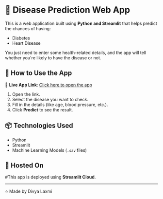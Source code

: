 # 🧠 Disease Prediction Web App

This is a web application built using **Python and Streamlit** that helps predict the chances of having:

  - Diabetes
  - Heart Disease

You just need to enter some health-related details, and the app will tell whether you're likely to have the disease or not.

## 🚀 How to Use the App

🔗 **Live App Link**: [Click here to open the app](https://your-streamlit-app-link)

  1. Open the link.
  2. Select the disease you want to check.
  3. Fill in the details (like age, blood pressure, etc.).
  4. Click **Predict** to see the result.

## 📦 Technologies Used

  - Python
  - Streamlit
  - Machine Learning Models (`.sav` files)
## 📍 Hosted On

#This app is deployed using **Streamlit Cloud**.

---

⭐ Made by Divya Laxmi
